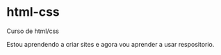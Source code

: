 # html-css
 Curso de html/css

 Estou aprendendo a criar sites e agora vou aprender a usar respositorio.   
